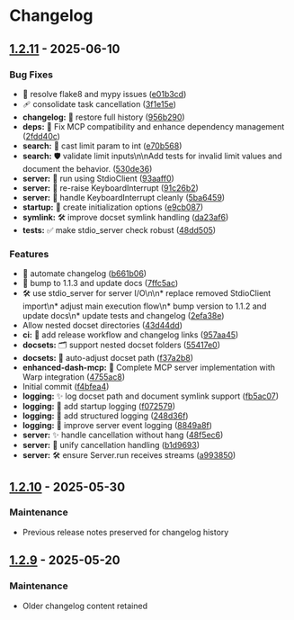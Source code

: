# Changelog

## [1.2.11](https://github.com/joshuadanpeterson/enhanced-dash-mcp/releases/tag/v1.2.11) - 2025-06-10

### Bug Fixes

* 🧹 resolve flake8 and mypy issues ([e01b3cd](https://github.com/joshuadanpeterson/enhanced-dash-mcp/commit/e01b3cd5f509bb072833f2bde7cbed59e205d33a))
* 🩹 consolidate task cancellation ([3f1e15e](https://github.com/joshuadanpeterson/enhanced-dash-mcp/commit/3f1e15e5f50c74b485016b9cd84cb7608a44bb52))
* **changelog:** 📝 restore full history ([956b290](https://github.com/joshuadanpeterson/enhanced-dash-mcp/commit/956b2903f9ea73e37366a6428b67cd1a7d2daa1b))
* **deps:** 🔧 Fix MCP compatibility and enhance dependency management ([2fdd40c](https://github.com/joshuadanpeterson/enhanced-dash-mcp/commit/2fdd40c9d2ee2b3b1d9ce6b597cb480deffcf4c8))
* **search:** 🐛 cast limit param to int ([e70b568](https://github.com/joshuadanpeterson/enhanced-dash-mcp/commit/e70b568f98e4420f8569ed58768c6a12441b2c87))
* **search:** 🛡️ validate limit inputs\n\nAdd tests for invalid limit values and document the behavior. ([530de36](https://github.com/joshuadanpeterson/enhanced-dash-mcp/commit/530de36cb74dff32b05ca8bf4c8247f55c33f8a5))
* **server:** 🐛 run using StdioClient ([93aaff0](https://github.com/joshuadanpeterson/enhanced-dash-mcp/commit/93aaff05ff784c468d0adcf4aced73c09625aa28))
* **server:** 🚮 re-raise KeyboardInterrupt ([91c26b2](https://github.com/joshuadanpeterson/enhanced-dash-mcp/commit/91c26b2c67dfb278dfe5a912409b2ba0aa8773ef))
* **server:** 🛑 handle KeyboardInterrupt cleanly ([5ba6459](https://github.com/joshuadanpeterson/enhanced-dash-mcp/commit/5ba6459dadee3e36e58f66f547c03b5cf13aa22d))
* **startup:** 🐛 create initialization options ([e9cb087](https://github.com/joshuadanpeterson/enhanced-dash-mcp/commit/e9cb08758c4a50fa6be24403aebce8cebb2c84dc))
* **symlink:** 🛠️ improve docset symlink handling ([da23af6](https://github.com/joshuadanpeterson/enhanced-dash-mcp/commit/da23af6a509eb331f11d5a11e9611ca279c8c7b0))
* **tests:** ✅ make stdio_server check robust ([48dd505](https://github.com/joshuadanpeterson/enhanced-dash-mcp/commit/48dd505d794f58ebb0dd5246c931c0190302562a))


### Features

* 🎉 automate changelog ([b661b06](https://github.com/joshuadanpeterson/enhanced-dash-mcp/commit/b661b063d2d3b162d17ddfd5766c527e1778b688))
* 📝 bump to 1.1.3 and update docs ([7ffc5ac](https://github.com/joshuadanpeterson/enhanced-dash-mcp/commit/7ffc5ac5b3750f0a0f9c6ee38c580e98f960f06f))
* 🛠️ use stdio_server for server I/O\n\n* replace removed StdioClient import\n* adjust main execution flow\n* bump version to 1.1.2 and update docs\n* update tests and changelog ([2efa38e](https://github.com/joshuadanpeterson/enhanced-dash-mcp/commit/2efa38e8b3378476431e494f12022ce02ba877ee))
* Allow nested docset directories ([43d44dd](https://github.com/joshuadanpeterson/enhanced-dash-mcp/commit/43d44dd93ccf653bcfb7f887af1173886a0a72de))
* **ci:** 🎉 add release workflow and changelog links ([957aa45](https://github.com/joshuadanpeterson/enhanced-dash-mcp/commit/957aa45a6ed03952249ad7e11475858df26cdbc0))
* **docsets:** 🗂️ support nested docset folders ([55417e0](https://github.com/joshuadanpeterson/enhanced-dash-mcp/commit/55417e0a97811003c9be17044610e48b38598c54))
* **docsets:** 🧭 auto-adjust docset path ([f37a2b8](https://github.com/joshuadanpeterson/enhanced-dash-mcp/commit/f37a2b8419316d966519a2817229c7e531815425))
* **enhanced-dash-mcp:** 🚀 Complete MCP server implementation with Warp integration ([4755ac8](https://github.com/joshuadanpeterson/enhanced-dash-mcp/commit/4755ac817b84fb566e9871d4965faf96e5e6b7b0))
* Initial commit ([f4bfea4](https://github.com/joshuadanpeterson/enhanced-dash-mcp/commit/f4bfea4dcff04ec063a2abd5ab1c82df803c6b8f))
* **logging:** ✨ log docset path and document symlink support ([fb5ac07](https://github.com/joshuadanpeterson/enhanced-dash-mcp/commit/fb5ac07ad01868a69bfd7454ca6517bc857c038d))
* **logging:** 🎉 add startup logging ([f072579](https://github.com/joshuadanpeterson/enhanced-dash-mcp/commit/f072579b89d6d0466d0c130315a6b0ae08415164))
* **logging:** 🎉 add structured logging ([248d36f](https://github.com/joshuadanpeterson/enhanced-dash-mcp/commit/248d36f75f150557d7a025feb969d080bb422d0f))
* **logging:** 📝 improve server event logging ([8849a8f](https://github.com/joshuadanpeterson/enhanced-dash-mcp/commit/8849a8f966aa0ce5113d939bff45b17d9b99d2d2))
* **server:** ✨ handle cancellation without hang ([48f5ec6](https://github.com/joshuadanpeterson/enhanced-dash-mcp/commit/48f5ec62ece95fd8625bbeee28e688e696ce6d4e))
* **server:** 🛑 unify cancellation handling ([b1d9693](https://github.com/joshuadanpeterson/enhanced-dash-mcp/commit/b1d96934a14c25059dac61fc72febd5bf33423c9))
* **server:** 🛠️ ensure Server.run receives streams ([a993850](https://github.com/joshuadanpeterson/enhanced-dash-mcp/commit/a993850b6a707ce3500337850a95aae4e0a7a5c1))

## [1.2.10](https://github.com/joshuadanpeterson/enhanced-dash-mcp/releases/tag/v1.2.10) - 2025-05-30

### Maintenance

* Previous release notes preserved for changelog history

## [1.2.9](https://github.com/joshuadanpeterson/enhanced-dash-mcp/releases/tag/v1.2.9) - 2025-05-20

### Maintenance

* Older changelog content retained



